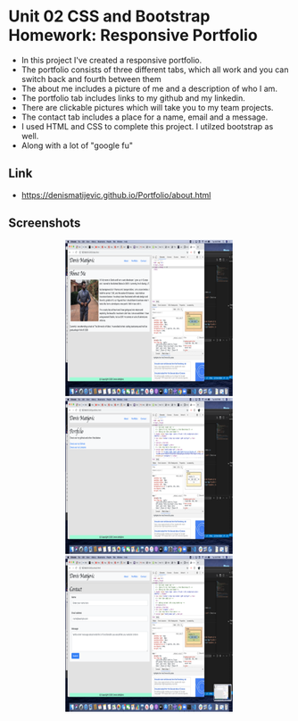 # Unit 02 CSS and Bootstrap Homework: Responsive Portfolio

* In this project I've created a responsive portfolio. 
* The portfolio consists of three different tabs, which all work and you can switch back and fourth between them
* The about me includes a picture of me and a description of who I am. 
* The portfolio tab includes links to my github and my linkedin.
* There are clickable pictures which will take you to my team projects.
* The contact tab includes a place for a name, email and a message. 
* I used HTML and CSS to complete this project. I utilzed bootstrap as well.
* Along with a lot of "google fu"

## Link
* https://denismatijevic.github.io/Portfolio/about.html

## Screenshots

<p style ="text-align:center;">
<img src="assets/aboutme.png" width="300" alt= "Frame" height="280"/>
<img src="assets/portfolio1.png"  width="300" alt="Home Page" height="280"/>
<img src="assets/contact.png" width="300" alt="Live Hubble View" height="280"/>
</p>
